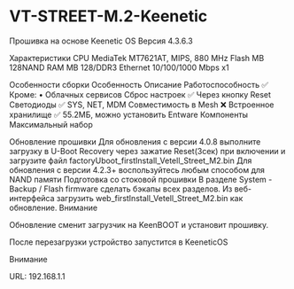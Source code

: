 # VT-STREET-M.2-Keenetic
Прошивка на основе Keenetic OS Версия 4.3.6.3

Характеристики
CPU	MediaTek MT7621AT, MIPS, 880 MHz
Flash MB	128NAND
RAM MB	128/DDR3
Ethernet	10/100/1000 Mbps x1

Особенности сборки
Особенность	Описание
Работоспособность	✅ Кроме:
• Облачных сервисов
Сброс настроек	✅ Через кнопку Reset
Светодиоды	✅ SYS, NET, MDM
Совместимость в Mesh	❌
Встроенное хранилище	✅ 55.2МБ, можно установить Entware
Компоненты	Максимальный набор

Обновление прошивки
Для обновления с версии 4.0.8 выполните загрузку в U-Boot Recovery через зажатие Reset(3сек) при включении и загрузите файл factoryUboot_firstInstall_Vetell_Street_M2.bin
Для обновления с версии 4.2.3+ воспользуйтесь любым способом для NAND памяти
Подготовка со стоковой прошивки
В разделе System - Backup / Flash firmware сделать бэкапы всех разделов.
Из веб-интерфейса загрузить web_firstInstall_Vetell_Street_M2.bin как обновление.
Внимание

Обновление сменит загрузчик на KeenBOOT и установит прошивку.

После перезагрузки устройство запустится в KeeneticOS

Внимание

URL: 192.168.1.1


